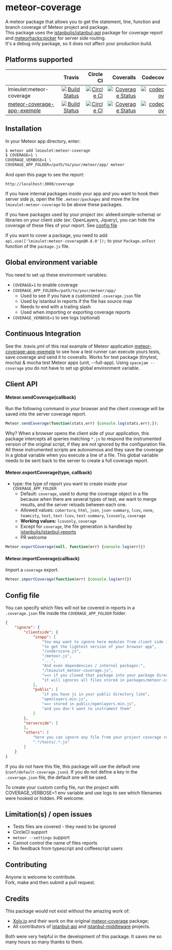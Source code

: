 # meteor-coverage

A meteor package that allows you to get the statement, line, function and branch coverage of Meteor project and package.  
This package uses the [istanbuljs/istanbul-api](https://github.com/istanbuljs/istanbul-api) package for coverage report and [meteorhacks:picker](https://github.com/meteorhacks/picker) for server side routing.  
It's a debug only package, so it does not affect your production build.

## Platforms supported
|               | Travis        | Circle CI  | Coveralls  | Codecov  |
| ------------- |:-------------:|----------:|----------:|----------:|
| lmieulet:meteor-coverage      | [![Build Status](https://travis-ci.org/serut/meteor-coverage.png?branch=master)](https://travis-ci.org/serut/meteor-coverage) | [![Circle CI](https://circleci.com/gh/serut/meteor-coverage.svg?style=svg)](https://circleci.com/gh/serut/meteor-coverage) | [![Coverage Status](https://coveralls.io/repos/github/serut/meteor-coverage/badge.svg?branch=master)](https://coveralls.io/github/serut/meteor-coverage?branch=master) | [![codecov](https://codecov.io/gh/serut/meteor-coverage/branch/master/graph/badge.svg)](https://codecov.io/gh/serut/meteor-coverage) |
| [meteor-coverage-app-exemple](https://github.com/serut/meteor-coverage-app-exemple)      | [![Build Status](https://travis-ci.org/serut/meteor-coverage-app-exemple.svg?branch=master)](https://travis-ci.org/serut/meteor-coverage-app-exemple) | [![Circle CI](https://circleci.com/gh/serut/meteor-coverage-app-exemple.svg?style=svg)](https://circleci.com/gh/serut/meteor-coverage-app-exemple) | [![Coverage Status](https://coveralls.io/repos/github/serut/meteor-coverage-app-exemple/badge.svg?branch=master)](https://coveralls.io/github/serut/meteor-coverage-app-exemple?branch=master) | [![codecov](https://codecov.io/gh/serut/meteor-coverage-app-exemple/branch/master/graph/badge.svg)](https://codecov.io/gh/serut/meteor-coverage-app-exemple) |

## Installation

In your Meteor app directory, enter:

```bash
$ meteor add lmieulet:meteor-coverage
$ COVERAGE=1 \
COVERAGE_VERBOSE=1 \
COVERAGE_APP_FOLDER=/path/to/your/meteor/app/ meteor
```

And open this page to see the report:
```URL
http://localhost:3000/coverage
```

If you have internal packages inside your app and you want to hook their server side js, open the file `.meteor/packages` and move the line `lmieulet:meteor-coverage` to be above these packages.

If you have packages used by your project (ex: aldeed:simple-schema) or libraries on your client side (ex: OpenLayers, Jquery), you can hide the coverage of these files of your report. See [config file](#config-file)

If you want to cover a package, you need to add `api.use(['lmieulet:meteor-coverage@0.8.0']);` to your `Package.onTest` function of the `package.js` file.

## Global environment variable

You need to set up these environment variables:
* `COVERAGE=1` to enable coverage
* `COVERAGE_APP_FOLDER=/path/to/your/meteor/app/`  
    * Used to see if you have a customized `.coverage.json` file
    * Used by istanbul in reports if the file has source map
    * Needs to end with a trailing slash
    * Used when importing or exporting coverage reports
* `COVERAGE_VERBOSE=1` to see logs (optional)

## Continuous Integration


See the .travis.yml of this real example of Meteor application [meteor-coverage-app-exemple](https://github.com/serut/meteor-coverage-app-exemple) to see how a test runner can execute yours tests, save coverage and send it to coveralls. Works for test package (tinytest, mocha) & mocha test Meteor apps (unit, --full-app). Using `spacejam --coverage` you do not have to set up global environment variable.

## Client API

#### Meteor.sendCoverage(callback)

Run the following command in your browser and the client coverage will be saved into the server coverage report.  
```js
Meteor.sendCoverage(function(stats,err) {console.log(stats,err);});
```
Why? When a browser opens the client side of your application, this package intercepts all queries matching `*.js` to respond the instrumented version of the original script, if they are not ignored by the configuration file. All these instrumented scripts are autonomous and they save the coverage in a global variable when you execute a line of a file. This global variable needs to be sent back to the server to create a full coverage report.

#### Meteor.exportCoverage(type, callback)
* type: the type of report you want to create inside your `COVERAGE_APP_FOLDER`
    * Default: `coverage`, used to dump the coverage object in a file because when there are several types of test, we want to merge results, and the server reloads between each one.
    * Allowed values: `cobertura`, `html`, `json`, `json-summary`, `lcov`, `none`, `teamcity`, `text`, `text-lcov`, `text-summary`, `lcovonly`, `coverage`
    * **Working values:** `lcovonly`, `coverage`
    * Except for `coverage`, the file generation is handled by  [istanbuljs/istanbul-reports](https://github.com/istanbuljs/istanbul-reports)
    * PR welcome

```js
Meteor.exportCoverage(null, function(err) {console.log(err)})
```
#### Meteor.importCoverage(callback)
Import a `coverage` export.

```js
Meteor.importCoverage(function(err) {console.log(err)})
```

## Config file

You can specify which files will not be covered in reports in a `.coverage.json` file inside the `COVERAGE_APP_FOLDER` folder.
```json
{
    "ignore": {
        "clientside": {
            "inapp": [
                "You may want to ignore here modules from client side instrumentation",
                "to get the lightest version of your browser app",
                "/underscore.js",
                "/meteor.js",
                "...",
                "And even dependencies / internal packages:",
                "/lmieulet_meteor-coverage.js",
                "==> if you cloned that package into your package directory",
                "it will ignores all files stored in packages/meteor-coverage/* from client instrumentation"
            ],
            "public": [
                "if you have js in your public directory like",
                "openlayers.min.js",  
                "==> stored in public/openlayers.min.js",
                "and you don't want to instrument them"
            ]
        },
        "serverside": [
        ],
        "others": [
            "here you can ignore any file from your project coverage report",
            ".*/tests/.*.js"
        ]
    }
}

```
If you do not have this file, this package will use the default one (`conf/default-coverage.json`). If you do not define a key in the `.coverage.json` file, the default one will be used.

To create your custom config file, run the project with COVERAGE_VERBOSE=1 env variable and use logs to see which filenames were hooked or hidden. PR welcome.

## Limitation(s) / open issues

* Tests files are covered - they need to be ignored
* CircleCI support
* `meteor --settings` support
* Cannot control the name of files reports
* No feedback from typescript and coffeescript users

## Contributing

Anyone is welcome to contribute.  
Fork, make and then submit a pull request.

## Credits

This package would not exist without the amazing work of:
* [Xolv.io](http://xolv.io) and their work on the original [meteor-coverage](https://github.com/xolvio/meteor-coverage) package;
* All contributors of [istanbul-api](https://github.com/istanbuljs/istanbul-api) and [istanbul-middleware](https://github.com/gotwarlost/istanbul-middleware) projects.

Both were very helpful in the development of this package. It saves me so many hours so many thanks to them.
